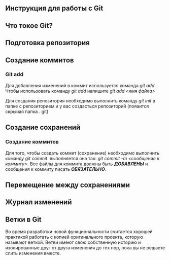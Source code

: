 ## Инструкция для работы с Git

## Что токое Git?

## Подготовка репозитория


## Создание коммитов

### Git add
Для добавления изменений в коммит используется команда *git add*. Чтобы использовать команду *git add* напишите *git add <имя файла>*

Для создания репозитория необходимо выполнить команду *git init* в папке с репозиторием и у вас создасться репозиторий (пояаится скрыиая папка . git)
## Создание сохранений

### Создание коммитов
Для того, чтобы создать коммит (сохранение) необходимо выполнить команду *git commit*. выполняется она так: *git commit -m <сообщение к коммиту>*. Все файлы для коммита должны быть ***ДОБАВЛЕНЫ*** и сообщения к коммиту писать ***ОБЯЗАТЕЛЬНО***.



## Перемещение между сохранениями

## Журнал изменений

## Ветки в Git

Во время разработки новой функциональности считается хорошей практикой работать с копией оригинального проекта, которую называют веткой. Ветви имеют свою собственную историю и изолированные друг от друга изменения до тех пор, пока вы не решаете слить изменения вместе. 

